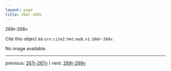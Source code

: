 ```yaml
---
layout: page
title: 268r-268v
---
```


268r-268v

Cite this object as `urn:cite2:hmt:msB.v1:268r-268v`.

No image available. 



---

previous: [267r-267v](../267r-267v/) | next: [269r-269v](../269r-269v/)